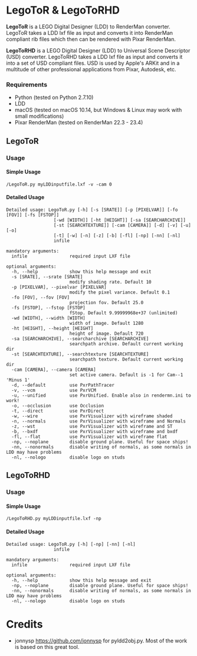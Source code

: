 # LegoToR & LegoToRHD
**LegoToR** is a LEGO Digital Designer (LDD) to RenderMan converter. LegoToR takes a LDD lxf file as input and converts it into RenderMan compliant rib files which then can be rendered with Pixar RenderMan.

**LegoToRHD** is a LEGO Digital Designer (LDD) to Universal Scene Descriptor (USD) converter. LegoToRHD takes a LDD lxf file as input and converts it into a set of USD compliant files. USD is used by Apple's ARKit and in a multitude of other professional applications from Pixar, Autodesk, etc.

### Requirements

* Python (tested on Python 2.7.10)
* LDD
* macOS (tested on macOS 10.14, but Windows & Linux may work with small modifications)
* Pixar RenderMan (tested on RenderMan 22.3 - 23.4)

## LegoToR

### Usage

#### Simple Usage

```
/LegoToR.py myLDDinputfile.lxf -v -cam 0
```

#### Detailed Usage

```
Detailed usage: LegoToR.py [-h] [-s [SRATE]] [-p [PIXELVAR]] [-fo [FOV]] [-fs [FSTOP]]
                  [-wd [WIDTH]] [-ht [HEIGHT]] [-sa [SEARCHARCHIVE]]
                  [-st [SEARCHTEXTURE]] [-cam [CAMERA]] [-d] [-v] [-u] [-o]
                  [-t] [-w] [-n] [-z] [-b] [-fl] [-np] [-nn] [-nl]
                  infile

mandatory arguments:
  infile                required input LXF file

optional arguments:
  -h, --help            show this help message and exit
  -s [SRATE], --srate [SRATE]
                        modify shading rate. Default 10
  -p [PIXELVAR], --pixelvar [PIXELVAR]
                        modify the pixel variance. Default 0.1
  -fo [FOV], --fov [FOV]
                        projection fov. Default 25.0
  -fs [FSTOP], --fstop [FSTOP]
                        fStop. Default 9.99999968e+37 (unlimited)
  -wd [WIDTH], --width [WIDTH]
                        width of image. Default 1280
  -ht [HEIGHT], --height [HEIGHT]
                        height of image. Default 720
  -sa [SEARCHARCHIVE], --searcharchive [SEARCHARCHIVE]
                        searchpath archive. Default current working dir
  -st [SEARCHTEXTURE], --searchtexture [SEARCHTEXTURE]
                        searchpath texture. Default current working dir
  -cam [CAMERA], --camera [CAMERA]
                        set active camera. Default is -1 for Cam--1 'Minus 1'
  -d, --default         use PxrPathTracer
  -v, --vcm             use PxrVCM
  -u, --unified         use PxrUnified. Enable also in rendermn.ini to work!
  -o, --occlusion       use Occlusion
  -t, --direct          use PxrDirect
  -w, --wire            use PxrVisualizer with wireframe shaded
  -n, --normals         use PxrVisualizer with wireframe and Normals
  -z, --wst             use PxrVisualizer with wireframe and ST
  -b, --bxdf            use PxrVisualizer with wireframe and bxdf
  -fl, --flat           use PxrVisualizer with wireframe flat
  -np, --noplane        disable ground plane. Useful for space ships!
  -nn, --nonormals      disable writing of normals, as some normals in LDD may have problems
  -nl, --nologo         disable logo on studs
```

## LegoToRHD

### Usage

#### Simple Usage

```
/LegoToRHD.py myLDDinputfile.lxf -np
```

#### Detailed Usage

```
Detailed usage: LegoToR.py [-h] [-np] [-nn] [-nl]
                  infile

mandatory arguments:
  infile                required input LXF file

optional arguments:
  -h, --help            show this help message and exit
  -np, --noplane        disable ground plane. Useful for space ships!
  -nn, --nonormals      disable writing of normals, as some normals in LDD may have problems
  -nl, --nologo         disable logo on studs
```

# Credits

* jonnysp https://github.com/jonnysp for pyldd2obj.py. Most of the work is based on this great tool.
